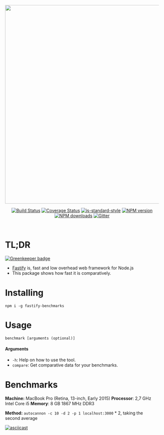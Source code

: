 <div align="center">
<img src="https://github.com/fastify/graphics/raw/master/full-logo.png" width="650" height="auto"/>
</div>

<div align="center">

[![Build Status](https://travis-ci.org/fastify/fastify.svg?branch=master)](https://travis-ci.org/fastify/fastify)
[![Coverage Status](https://coveralls.io/repos/github/fastify/fastify/badge.svg?branch=master)](https://coveralls.io/github/fastify/fastify?branch=master)
[![js-standard-style](https://img.shields.io/badge/code%20style-standard-brightgreen.svg?style=flat)](http://standardjs.com/)
[![NPM version](https://img.shields.io/npm/v/fastify.svg?style=flat)](https://www.npmjs.com/package/fastify)
[![NPM downloads](https://img.shields.io/npm/dm/fastify.svg?style=flat)](https://www.npmjs.com/package/fastify) [![Gitter](https://badges.gitter.im/gitterHQ/gitter.svg)](https://gitter.im/fastify)
</div>
<br />

# TL;DR

[![Greenkeeper badge](https://badges.greenkeeper.io/fastify/benchmarks.svg)](https://greenkeeper.io/)

* [Fastify](https://github.com/fastify/fastify) is, fast and low overhead web framework for Node.js
* This package shows how fast it is comparatively.

# Installing

```
npm i -g fastify-benchmarks
```

# Usage

```
benchmark [arguments (optional)]
```

#### Arguments

* `-h`: Help on how to use the tool.
* `compare`: Get comparative data for your benchmarks.

# Benchmarks

__Machine:__ MacBook Pro (Retina, 13-inch, Early 2015) **Processor**: 2,7 GHz Intel Core i5 **Memory**: 8 GB 1867 MHz DDR3

__Method:__ `autocannon -c 10 -d 2 -p 1 localhost:3000` * 2, taking the second average


[![asciicast](https://asciinema.org/a/SA9z6g2HjOr0n80KwEvUaWoSS.png)](https://asciinema.org/a/SA9z6g2HjOr0n80KwEvUaWoSS)
